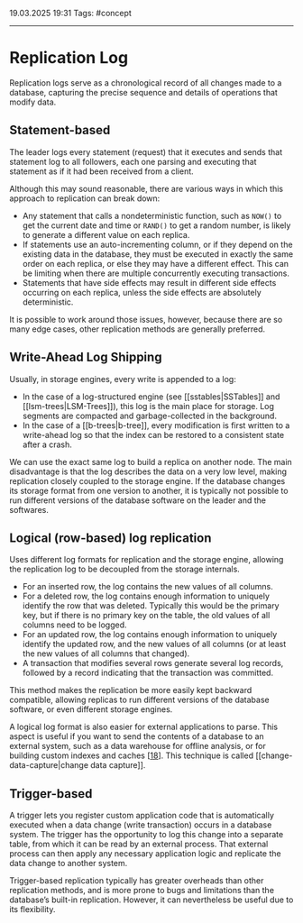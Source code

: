 19.03.2025 19:31
Tags: #concept

---
# Replication Log

Replication logs serve as a chronological record of all changes made to a database, capturing the precise sequence and details of operations that modify data.

## Statement-based
The leader logs every statement (request) that it executes and sends that statement log to all followers, each one parsing and executing that statement as if it had been received from a client.

Although this may sound reasonable, there are various ways in which this approach to replication can break down:

- Any statement that calls a nondeterministic function, such as `NOW()` to get the current date and time or `RAND()` to get a random number, is likely to generate a different value on each replica.
- If statements use an auto-incrementing column, or if they depend on the existing data in the database, they must be executed in exactly the same order on each replica, or else they may have a different effect. This can be limiting when there are multiple concurrently executing transactions.
- Statements that have side effects may result in different side effects occurring on each replica, unless the side effects are absolutely deterministic.

It is possible to work around those issues, however, because there are so many edge cases, other replication methods are generally preferred.

## Write-Ahead Log Shipping
Usually, in storage engines, every write is appended to a log:

- In the case of a log-structured engine (see [[sstables|SSTables]] and [[lsm-trees|LSM-Trees]]), this log is the main place for storage. Log segments are compacted and garbage-collected in the background.
- In the case of a [[b-trees|b-tree]], every modification is first written to a write-ahead log so that the index can be restored to a consistent state after a crash.

We can use the exact same log to build a replica on another node. The main disadvantage is that the log describes the data on a very low level, making replication closely coupled to the storage engine. If the database changes its storage format from one version to another, it is typically not possible to run different versions of the database software on the leader and the softwares.


## Logical (row-based) log replication

Uses different log formats for replication and the storage engine, allowing the replication log to be decoupled from the storage internals.

- For an inserted row, the log contains the new values of all columns.
- For a deleted row, the log contains enough information to uniquely identify the row that was deleted. Typically this would be the primary key, but if there is no primary key on the table, the old values of all columns need to be logged.
- For an updated row, the log contains enough information to uniquely identify the updated row, and the new values of all columns (or at least the new values of all columns that changed).
- A transaction that modifies several rows generate several log records, followed by a record indicating that the transaction was committed.

This method makes the replication be more easily kept backward compatible, allowing replicas to run different versions of the database software, or even different storage engines.

A logical log format is also easier for external applications to parse. This aspect is useful if you want to send the contents of a database to an external system, such as a data warehouse for offline analysis, or for building custom indexes and caches [[18](ch05.html#Sharma2015te_ch5)]. This technique is called [[change-data-capture|change data capture]].

## Trigger-based
A trigger lets you register custom application code that is automatically executed when a data change (write transaction) occurs in a database system. The trigger has the opportunity to log this change into a separate table, from which it can be read by an external process. That external process can then apply any necessary application logic and replicate the data change to another system.

Trigger-based replication typically has greater overheads than other replication methods, and is more prone to bugs and limitations than the database’s built-in replication. However, it can nevertheless be useful due to its flexibility.
